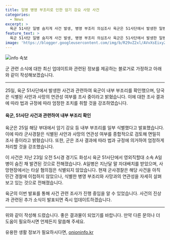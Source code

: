 ```yaml
---
title: 일병 병영 부조리로 인한 암기 강요 사망 사건
categories:
  - News
excerpt: >
  육군 51사단 일병 숨지게 사건 발생, 병영 부조리 의심조사 육군은 51사단에서 발생한 일병 사망 사건과 관련하여 병영 내부 부조리를 확인하고 엄정한 조사를 약속하며, 법과 규정에 따라 처리할 것을 강조했다. 사망한 A일병은 자대배치를 받은 후 숨져 발견됐으며, 군사경찰은 내부 부조리를 발견하고 연관성을 조사 중이다. 현재는 타살 혐의는 없으나, 범죄 혐의가 발견된다면 민간 경찰에 이첩될 것으로 알려졌다.
feature_text: >
  육군 51사단 일병 숨지게 사건 발생, 병영 부조리 의심조사 육군은 51사단에서 발생한 일병 사망 사건과 관련하여 병영 내부 부조리를 확인하고 엄정한 조사를 약속하며, 법과 규정에 따라 처리할 것을 강조했다. 사망한 A일병은 자대배치를 받은 후 숨져 발견됐으며, 군사경찰은 내부 부조리를 발견하고 연관성을 조사 중이다. 현재는 타살 혐의는 없으나, 범죄 혐의가 발견된다면 민간 경찰에 이첩될 것으로 알려졌다.
image: 'https://blogger.googleusercontent.com/img/b/R29vZ2xl/AVvXsEixyZcFfHzMRdzZMjFBmAUKJYCLCGyLL1o632UiGVXcaFdKo_bkvkuCioo0uUKlGfBVcT3P84aROyZIXSBEx3Aw5nCQ3pTgDom1WDC4m8eifvWiAmWEEVb4x6G_l8C0QH225ldMjyaFvpxGEBGNO37VmDTDMHGhJPq73UglMfDca1-0aw/s1600/blogspot.png'
---
```


<p><img src="https://blogger.googleusercontent.com/img/b/R29vZ2xl/AVvXsEixyZcFfHzMRdzZMjFBmAUKJYCLCGyLL1o632UiGVXcaFdKo_bkvkuCioo0uUKlGfBVcT3P84aROyZIXSBEx3Aw5nCQ3pTgDom1WDC4m8eifvWiAmWEEVb4x6G_l8C0QH225ldMjyaFvpxGEBGNO37VmDTDMHGhJPq73UglMfDca1-0aw/s1600/blogspot.png" alt="info 속보" /></p>

<p>군 관련 소식에 대한 최신 업데이트와 관련된 정보를 제공하는 블로거로 가정하고 아래와 같이 작성해보겠습니다. </p>

<hr />

<p>25일, 육군 51사단에서 발생한 사건과 관련하여 육군이 내부 부조리를 확인했으며, 당국은 식별된 사안과 사망의 연관성 여부를 조사 중이라고 밝혔습니다. 이에 대한 조사 결과에 따라 법과 규정에 따라 엄정한 조치를 취할 것을 강조하였습니다.</p>

<h4>육군, 51사단 사건과 관련하여 내부 부조리 확인</h4>

<p>육군은 25일 해당 부대에서 암기 강요 등 내부 부조리를 일부 식별했다고 발표했습니다. 이에 따라 군사경찰은 식별된 사안과 사망의 연관성 여부를 종합적으로 검토해 면밀히 조사 중이라고 밝혔습니다. 또한, 군은 조사 결과에 따라 법과 규정에 의거하여 엄정하게 처리할 것을 강조했습니다.</p>

<p>이 사건은 지난 23일 오전 5시경 경기도 화성시 육군 51사단에서 영외직할대 소속 A일병이 숨진 채 발견된 것으로 전해졌습니다. A일병은 지난달 말 자대배치를 받았으며, 사망현장에서는 타살 혐의점은 식별되지 않았습니다. 현재 군사경찰은 해당 사건을 아직 민간 경찰에 이첩하지 않았으나, 식별한 병영 부조리와 사망과의 연관성을 자세히 살펴보고 있는 것으로 전해졌습니다.</p>

<p>육군의 이번 발표를 통해 사건 관련 조사가 진행 중임을 알 수 있었습니다. 사건의 진상과 관련된 추가 소식이 발표되면 즉시 업데이트하겠습니다.</p>

<hr />

<p>위와 같이 작성해 드렸습니다. 좋은 결과물이 되었기를 바랍니다. 만약 다른 문의나 더 도움이 필요하시면 언제든지 말씀해 주세요.</p>
유용한 생활 정보가 필요하시다면, <a href="https://onioninfo.kr" rel="dofollow">onioninfo.kr</a>


